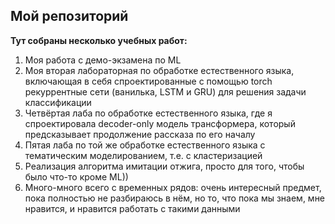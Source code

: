 ## Мой репозиторий
**Тут собраны несколько учебных работ:**

1. Моя работа с демо-экзамена по ML
2. Моя вторая лабораторная по обработке естественного языка, включающая в себя спроектированные с помощью torch рекуррентные сети (ванилька, LSTM и GRU) для решения задачи классификации
3. Четвёртая лаба по обработке естественного языка, где я спроектировала decoder-only модель трансформера, который предсказывает продолжение рассказа по его началу
4. Пятая лаба по той же обработке естественного языка с тематическим моделированием, т.е. с кластеризацией
5. Реализация алгоритма имитации отжига, просто для того, чтобы было что-то кроме ML))
6. Много-много всего с временных рядов: очень интересный предмет, пока полностью не разбираюсь в нём, но то, что пока мы знаем, мне нравится, и нравится работать с такими данными

